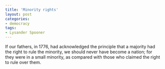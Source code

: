 ```yaml
---
title: 'Minority rights'
layout: post
categories:
- democracy
tags:
- Lysander Spooner
---
```


If our fathers, in 1776, had acknowledged the principle that a majority had the right to rule the minority, we should never have become a nation; for they were in a small minority, as compared with those who claimed the right to rule over them.